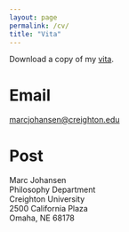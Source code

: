 ```yaml
---
layout: page
permalink: /cv/
title: "Vita"
---
```



Download a copy of my [vita](/files/johansen_cv.pdf).

# Email

[marcjohansen@creighton.edu](mailto:marcjohansen@creighton.edu)

# Post

Marc Johansen  
Philosophy Department  
Creighton University  
2500 California Plaza  
Omaha, NE 68178  


